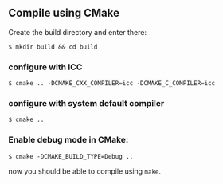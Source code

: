 ## Compile using CMake

Create the build directory and enter there:

    $ mkdir build && cd build

### configure with ICC

    $ cmake .. -DCMAKE_CXX_COMPILER=icc -DCMAKE_C_COMPILER=icc

### configure with system default compiler
  
    $ cmake .. 

### Enable debug mode in CMake:

    $ cmake -DCMAKE_BUILD_TYPE=Debug ..

now you should be able to compile using `make`.


